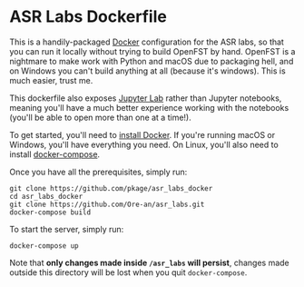 # ASR Labs Dockerfile

This is a handily-packaged [Docker](https://docker.com) configuration for the ASR
labs, so that you can run it locally without trying to build OpenFST by hand. 
OpenFST is a nightmare to make work with Python and macOS due to packaging hell,
and on Windows you can't build anything at all (because it's windows). This is
much easier, trust me.

This dockerfile also exposes [Jupyter Lab](https://jupyterlab.readthedocs.io/en/stable/)
rather than Jupyter notebooks, meaning you'll have a much better experience working
with the notebooks (you'll be able to open more than one at a time!).

To get started, you'll need to [install Docker](https://docs.docker.com/get-docker/).
If you're running macOS or Windows, you'll have everything you need. On Linux,
you'll also need to install [docker-compose](https://docs.docker.com/compose/install/).

Once you have all the prerequisites, simply run:

```
git clone https://github.com/pkage/asr_labs_docker
cd asr_labs_docker
git clone https://github.com/Ore-an/asr_labs.git
docker-compose build
```

To start the server, simply run:

```
docker-compose up
```

Note that __only changes made inside `/asr_labs` will persist__, changes made
outside this directory will be lost when you quit `docker-compose`.

